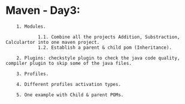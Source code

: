 # Maven - Day3:

        1. Modules.
        
                1.1. Combine all the projects Addition, Substraction, Calculartor into one maven project.
                1.2. Establish a parent & child pom (Inheritance).
        
        2. Plugins: checkstyle plugin to check the java code quality, compiler plugin to skip some of the java files.
        
        3. Profiles.
        
        4. Different profiles activation types.
        
        5. One example with Child & parent POMs.
